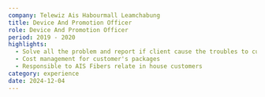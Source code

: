 ```yaml
---
company: Telewiz Ais Habourmall Leamchabung
title: Device And Promotion Officer
role: Device And Promotion Officer
period: 2019 - 2020
highlights:
  - Solve all the problem and report if client cause the troubles to customer
  - Cost management for customer's packages
  - Responsible to AIS Fibers relate in house customers
category: experience
date: 2024-12-04
---
```

